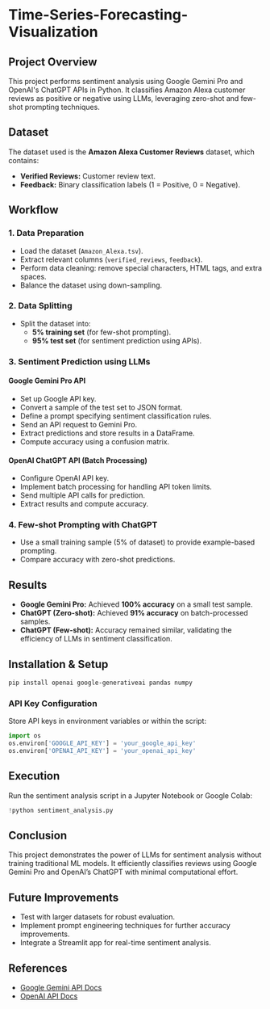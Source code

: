 # Time-Series-Forecasting-Visualization 

## Project Overview
This project performs sentiment analysis using Google Gemini Pro and OpenAI's ChatGPT APIs in Python. It classifies Amazon Alexa customer reviews as positive or negative using LLMs, leveraging zero-shot and few-shot prompting techniques. 

## Dataset
The dataset used is the **Amazon Alexa Customer Reviews** dataset, which contains:
- **Verified Reviews:** Customer review text.
- **Feedback:** Binary classification labels (1 = Positive, 0 = Negative).

## Workflow
### 1. Data Preparation
- Load the dataset (`Amazon_Alexa.tsv`). 
- Extract relevant columns (`verified_reviews`, `feedback`).
- Perform data cleaning: remove special characters, HTML tags, and extra spaces.
- Balance the dataset using down-sampling.

### 2. Data Splitting
- Split the dataset into:
  - **5% training set** (for few-shot prompting).
  - **95% test set** (for sentiment prediction using APIs).

### 3. Sentiment Prediction using LLMs
#### **Google Gemini Pro API**
- Set up Google API key.
- Convert a sample of the test set to JSON format.
- Define a prompt specifying sentiment classification rules.
- Send an API request to Gemini Pro.
- Extract predictions and store results in a DataFrame.
- Compute accuracy using a confusion matrix.

#### **OpenAI ChatGPT API (Batch Processing)**
- Configure OpenAI API key.
- Implement batch processing for handling API token limits.
- Send multiple API calls for prediction.
- Extract results and compute accuracy.

### 4. Few-shot Prompting with ChatGPT
- Use a small training sample (5% of dataset) to provide example-based prompting.
- Compare accuracy with zero-shot predictions.

## Results
- **Google Gemini Pro:** Achieved **100% accuracy** on a small test sample.
- **ChatGPT (Zero-shot):** Achieved **91% accuracy** on batch-processed samples.
- **ChatGPT (Few-shot):** Accuracy remained similar, validating the efficiency of LLMs in sentiment classification.

## Installation & Setup
```bash
pip install openai google-generativeai pandas numpy
```

### API Key Configuration
Store API keys in environment variables or within the script:
```python
import os
os.environ['GOOGLE_API_KEY'] = 'your_google_api_key'
os.environ['OPENAI_API_KEY'] = 'your_openai_api_key'
```

## Execution
Run the sentiment analysis script in a Jupyter Notebook or Google Colab:
```python
!python sentiment_analysis.py
```

## Conclusion
This project demonstrates the power of LLMs for sentiment analysis without training traditional ML models. It efficiently classifies reviews using Google Gemini Pro and OpenAI’s ChatGPT with minimal computational effort.

## Future Improvements
- Test with larger datasets for robust evaluation.
- Implement prompt engineering techniques for further accuracy improvements.
- Integrate a Streamlit app for real-time sentiment analysis.

## References
- [Google Gemini API Docs](https://ai.google.dev/)
- [OpenAI API Docs](https://platform.openai.com/docs/)
